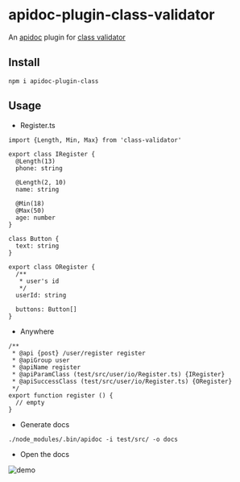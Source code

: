# apidoc-plugin-class-validator
An [apidoc](http://apidocjs.com/) plugin for [class validator](https://github.com/typestack/class-validator)

## Install
```
npm i apidoc-plugin-class
```

## Usage

- Register.ts
```
import {Length, Min, Max} from 'class-validator'

export class IRegister {
  @Length(13)
  phone: string

  @Length(2, 10)
  name: string

  @Min(18)
  @Max(50)
  age: number
}

class Button {
  text: string
}

export class ORegister {
  /**
   * user's id
   */
  userId: string

  buttons: Button[]
}
```

- Anywhere
```
/**
 * @api {post} /user/register register
 * @apiGroup user
 * @apiName register
 * @apiParamClass (test/src/user/io/Register.ts) {IRegister}
 * @apiSuccessClass (test/src/user/io/Register.ts) {ORegister}
 */
export function register () {
  // empty
}
```
- Generate docs
```
./node_modules/.bin/apidoc -i test/src/ -o docs
```

- Open the docs

![demo](https://github.com/zhengyhn/apidoc-plugin-class-validator/blob/master/demo.png?raw=true)
